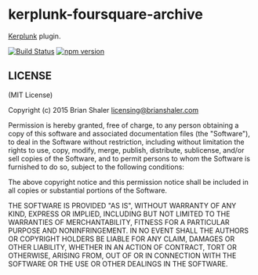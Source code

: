 # kerplunk-foursquare-archive

[Kerplunk](https://github.com/brianshaler/kerplunk) plugin. 

[![Build Status](https://travis-ci.org/brianshaler/kerplunk-foursquare-archive.svg)](https://travis-ci.org/brianshaler/kerplunk-foursquare-archive)
[![npm version](https://img.shields.io/npm/v/kerplunk-foursquare-archive.svg)](https://www.npmjs.com/package/kerplunk-foursquare-archive)

## LICENSE

(MIT License)

Copyright (c) 2015 Brian Shaler <licensing@brianshaler.com>

Permission is hereby granted, free of charge, to any person obtaining
a copy of this software and associated documentation files (the
"Software"), to deal in the Software without restriction, including
without limitation the rights to use, copy, modify, merge, publish,
distribute, sublicense, and/or sell copies of the Software, and to
permit persons to whom the Software is furnished to do so, subject to
the following conditions:

The above copyright notice and this permission notice shall be
included in all copies or substantial portions of the Software.

THE SOFTWARE IS PROVIDED "AS IS", WITHOUT WARRANTY OF ANY KIND,
EXPRESS OR IMPLIED, INCLUDING BUT NOT LIMITED TO THE WARRANTIES OF
MERCHANTABILITY, FITNESS FOR A PARTICULAR PURPOSE AND
NONINFRINGEMENT. IN NO EVENT SHALL THE AUTHORS OR COPYRIGHT HOLDERS BE
LIABLE FOR ANY CLAIM, DAMAGES OR OTHER LIABILITY, WHETHER IN AN ACTION
OF CONTRACT, TORT OR OTHERWISE, ARISING FROM, OUT OF OR IN CONNECTION
WITH THE SOFTWARE OR THE USE OR OTHER DEALINGS IN THE SOFTWARE.